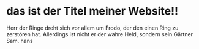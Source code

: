 # das ist der Titel meiner Website!!
Herr der Ringe dreht sich vor allem um Frodo, der den einen Ring zu zerstören hat. Allerdings ist nicht er der wahre Held, sondern sein Gärtner Sam.
hans
